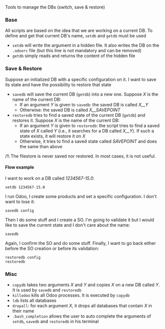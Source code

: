 Tools to manage the DBs (switch, save & restore)


### Base

All scripts are based on the idea that we are working on a current DB. To define and get that current DB's name, `setdb` and `getdb` must be used
- `setdb` will write the argument in a hidden file. It also writes the DB on the `.odoorc` file (but this line is not mandatory and can be removed)
- `getdb` simply reads and returns the content of the hidden file

### Save & Restore

Suppose an initialized DB with a specific configuration on it. I want to save its state and have the possibility to restore that state
- `savedb` will save the current DB (`getdb`) into a new one. Suppose _X_ is the name of the current DB:
  - If an argument _Y_ is given to `savedb`: the saved DB is called _X\_\_Y_
  - Otherwise: the saved DB is called _X\_\_SAVEPOINT_
- `restoredb` tries to find a saved state of the current DB (`getdb`) and restores it. Suppose _X_ is the name of the current DB:
  - If an argument _Y_ is given to `restoredb`: the script tries to find a saved state of _X_ called _Y_ (i.e., it searches for a DB called _X\_\_Y_). If such a state exists, it will restore it on _X_
  - Otherwise, it tries to find a saved state called _SAVEPOINT_ and does the same than above

/!\\ The filestore is never saved nor restored. In most cases, it is not useful. 

#### Flow example
I want to work on a DB called _1234567-15.0_:
```
setdb 1234567-15.0
```
I run Odoo, I create some products and set a specific configuration. I don't want to lose it:
```
savedb config
```
Then I do some stuff and I create a SO. 
I'm going to validate it but I would like to save the current state and I don't care about the name:
```
savedb
```
Again, I confirm the SO and do some stuff. Finally, I want to go back either before the SO creation or before its validation:
```
restoredb config
restoredb
```

### Misc
- `copydb` takes two arguments _X_ and _Y_ and copies _X_ on a new DB called _Y_. It is used by `savedb` and `restoredb`
- `killodoo` kills all Odoo processes. It is executed by `copydb`
- `ldb` lists all databases
- `dropall`: for each argument _X_, it drops all databases that contain _X_ in their name
- `.bash_completion` allows the user to auto complete the arguments of `setdb`, `savedb` and `restoredb` in his terminal
